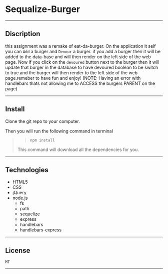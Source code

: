 # Sequalize-Burger
---

## Discription
this assignment was a remake of eat-da-burger. On the application it self you can `Add` a burger and `Devour` a burger. if you add a burger then it will be added to the data-base and will then render on the left side of the web page. Now if you click on the `devoured` button next to the burger then it will update that burger in the database to have devoured boolean to be switch to true and the burger will then render to the left side of the web page.remeber to have fun and enjoy! (NOTE: Having an error with handlebars thats not allowing me to ACCESS the burgers PARENT on the page)

---

## Install
Clone the git repo to your computer.

Then you will run the following command in terminal

> > `npm install`
>
> This command will download all the dependencies for you.



---

## Technologies
- HTML5
- CSS
- jQuery 
- node.js
  - fs
  - path
  - sequelize 
  - express
  - handlebars
  - handlebars-express


---

## License
    MT

---